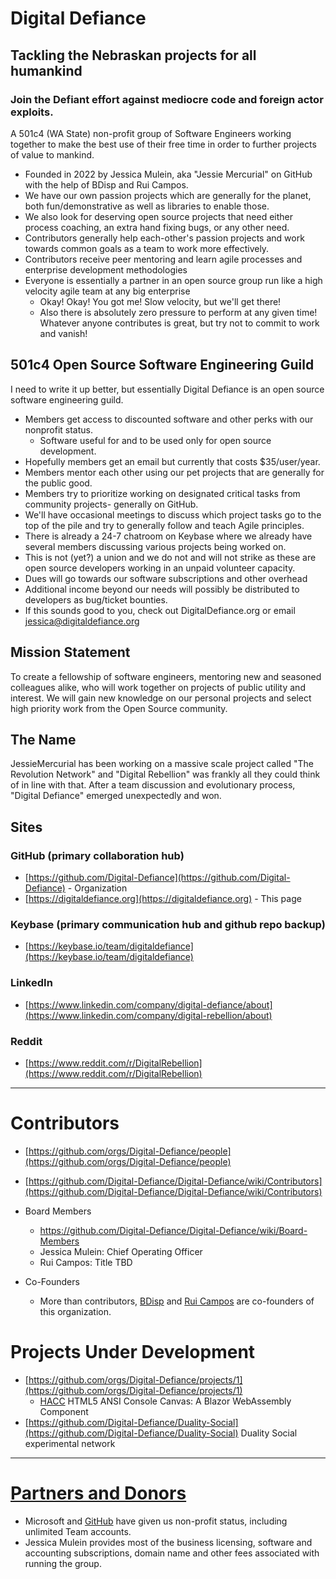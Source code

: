 # Digital Defiance
## Tackling the Nebraskan projects for all humankind
### Join the Defiant effort against mediocre code and foreign actor exploits.

A 501c4 (WA State) non-profit group of Software Engineers working together to make the best use of their free time in order to further projects of value to mankind.

* Founded in 2022 by Jessica Mulein, aka "Jessie Mercurial" on GitHub with the help of BDisp and Rui Campos.
* We have our own passion projects which are generally for the planet, both fun/demonstrative as well as libraries to enable those.
* We also look for deserving open source projects that need either process coaching, an extra hand fixing bugs, or any other need.
* Contributors generally help each-other's passion projects and work towards common goals as a team to work more effectively.
* Contributors receive peer mentoring and learn agile processes and enterprise development methodologies
* Everyone is essentially a partner in an open source group run like a high velocity agile team at any big enterprise
  - Okay! Okay! You got me! Slow velocity, but we'll get there!
  - Also there is absolutely zero pressure to perform at any given time! Whatever anyone contributes is great, but try not to commit to work and vanish!
  
## 501c4 Open Source Software Engineering Guild
I need to write it up better, but essentially Digital Defiance is an open source software engineering guild.
- Members get access to discounted software and other perks with our nonprofit status.
  - Software useful for and to be used only for open source development.
- Hopefully members get an email but currently that costs $35/user/year.
- Members mentor each other using our pet projects that are generally for the public good.
- Members try to prioritize working on designated critical tasks from community projects- generally on GitHub.
- We'll have occasional meetings to discuss which project tasks go to the top of the pile and try to generally follow and teach Agile principles.
- There is already a 24-7 chatroom on Keybase where we already have several members discussing various projects being worked on.
- This is not (yet?) a union and we do not and will not strike as these are open source developers working in an unpaid volunteer capacity.
- Dues will go towards our software subscriptions and other overhead
- Additional income beyond our needs will possibly be distributed to developers as bug/ticket bounties.
- If this sounds good to you, check out DigitalDefiance.org or email jessica@digitaldefiance.org

## Mission Statement
To create a fellowship of software engineers, mentoring new and seasoned colleagues alike, who will work together on projects of public utility and interest. We will gain new knowledge on our personal projects and select high priority work from the Open Source community.

## The Name
JessieMercurial has been working on a massive scale project called "The Revolution Network" and "Digital Rebellion" was frankly all they could think of in line with that. After a team discussion and evolutionary process, "Digital Defiance" emerged unexpectedly and won.


## Sites
### GitHub (primary collaboration hub)
  * [https://github.com/Digital-Defiance](https://github.com/Digital-Defiance) - Organization
  * [https://digitaldefiance.org](https://digitaldefiance.org) - This page

### Keybase (primary communication hub and github repo backup)
  * [https://keybase.io/team/digitaldefiance](https://keybase.io/team/digitaldefiance)

### LinkedIn
  * [https://www.linkedin.com/company/digital-defiance/about](https://www.linkedin.com/company/digital-rebellion/about)

### Reddit
  * [https://www.reddit.com/r/DigitalRebellion](https://www.reddit.com/r/DigitalRebellion)

-----
# Contributors
  * [https://github.com/orgs/Digital-Defiance/people](https://github.com/orgs/Digital-Defiance/people)
  * [https://github.com/Digital-Defiance/Digital-Defiance/wiki/Contributors](https://github.com/Digital-Defiance/Digital-Defiance/wiki/Contributors)
  * Board Members
    - https://github.com/Digital-Defiance/Digital-Defiance/wiki/Board-Members
    - Jessica Mulein: Chief Operating Officer
    - Rui Campos: Title TBD

  * Co-Founders
    - More than contributors, [BDisp](https://github.com/orgs/Digital-Defiance/people/BDisp) and [Rui Campos](https://github.com/orgs/Digital-Defiance/people/RuiFilipeCampos) are co-founders of this organization.

# Projects Under Development
  * [https://github.com/orgs/Digital-Defiance/projects/1](https://github.com/orgs/Digital-Defiance/projects/1)
    - [HACC](https://github.com/Blazor-Console/HACC) HTML5 ANSI Console Canvas: A Blazor WebAssembly Component
  * [https://github.com/Digital-Defiance/Duality-Social](https://github.com/Digital-Defiance/Duality-Social) Duality Social experimental network

-----
# [Partners and Donors](https://github.com/Digital-Defiance/Digital-Defiance/wiki/Partners-and-Donors)
 * Microsoft and [GitHub](https://support.github.com/contact/nonprofit) have given us non-profit status, including unlimited Team accounts.
 * Jessica Mulein provides most of the business licensing, software and accounting subscriptions, domain name and other fees associated with running the group.
